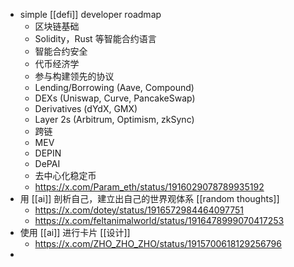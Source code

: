 - simple [[defi]] developer roadmap
	- 区块链基础
	- Solidity，Rust 等智能合约语言
	- 智能合约安全
	- 代币经济学
	- 参与构建领先的协议
	- Lending/Borrowing (Aave, Compound)
	- DEXs (Uniswap, Curve, PancakeSwap)
	- Derivatives (dYdX, GMX)
	- Layer 2s (Arbitrum, Optimism, zkSync)
	- 跨链
	- MEV
	- DEPIN
	- DePAI
	- 去中心化稳定币
	- https://x.com/Param_eth/status/1916029078789935192
- 用 [[ai]] 剖析自己，建立出自己的世界观体系 [[random thoughts]]
	- https://x.com/dotey/status/1916572984464097751
	- https://x.com/feltanimalworld/status/1916478999070417253
- 使用 [[ai]] 进行卡片 [[设计]]
	- https://x.com/ZHO_ZHO_ZHO/status/1915700618129256796
-
